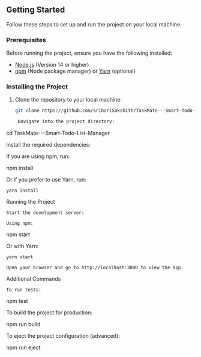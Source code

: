 ## Getting Started

Follow these steps to set up and run the project on your local machine.

### Prerequisites

Before running the project, ensure you have the following installed:

- [Node.js](https://nodejs.org/) (Version 14 or higher)
- [npm](https://www.npmjs.com/) (Node package manager) or [Yarn](https://yarnpkg.com/) (optional)

### Installing the Project

1. Clone the repository to your local machine:

   ```bash
   git clone https://github.com/SrihariSakshith/TaskMate---Smart-Todo-List-Manager.git

    Navigate into the project directory:

cd TaskMate---Smart-Todo-List-Manager

Install the required dependencies:

If you are using npm, run:

npm install

Or if you prefer to use Yarn, run:

    yarn install

Running the Project

    Start the development server:

    Using npm:

npm start

Or with Yarn:

    yarn start

    Open your browser and go to http://localhost:3000 to view the app.

Additional Commands

    To run tests:

npm test

To build the project for production:

npm run build

To eject the project configuration (advanced):

npm run eject
